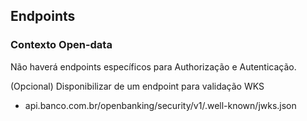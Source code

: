 ## Endpoints

### Contexto Open-data

Não haverá endpoints específicos para Authorização e Autenticação.

(Opcional)
Disponibilizar de um endpoint para validação WKS
 * api.banco.com.br/openbanking/security/v1/.well-known/jwks.json

